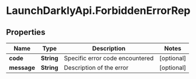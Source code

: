 # LaunchDarklyApi.ForbiddenErrorRep

## Properties

Name | Type | Description | Notes
------------ | ------------- | ------------- | -------------
**code** | **String** | Specific error code encountered | [optional] 
**message** | **String** | Description of the error | [optional] 


